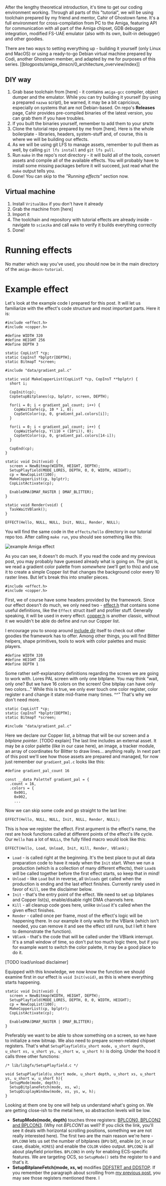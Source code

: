 After the lengthy theoretical introduction, it's time to get our coding environment working. Through all parts of this "tutorial", we will be using toolchain prepared by my friend and mentor, Cahir of Ghostown fame. 
It's a full environment for cross-compilation from PC to the Amiga, featuring API for communication with all part of the Amiga chipset, GDB debugger integration, modified FS-UAE emulator (also with its own, built-in debugger) and other goodies. 

There are two ways to setting everything up - building it yourself (only Linux and MacOS) or using a ready-to-go Debian virtual machine prepared by Codi, another Ghostown member, and adapted by me for purposes of this series.
[[blogposts/amiga_dmscn/0_architecture_overview/index]]
## DIY way
1. Grab base toolchain from [here] - it contains `amiga-gcc` compiler, object dumper and the emulator. While you can try building it yourself (by using a prepared `nazwa` script), be warned, it may be a bit capricious, especially on systems that are not Debian-based. On repo's **Releases** page, Cahir provides pre-compiled binaries of the latest version, you can grab them if you have troubles.
2. If you built the binaries yourself, remember to add them to your `$PATH`
3. Clone the tutorial repo prepared by me from [here]. Here is the whole boilerplate - libraries, headers, system-stuff and, of course, this is where we will be building our effects.
4. As we will be using git LFS to manage assets, remember to pull them as well, by calling `git lfs install` and `git lfs pull`.
5. Run `make` in the repo's root directory - it will build all of the tools, convert assets and compile all of the available effects. You will probably have to install some missing packages before it will succeed, just read what the `make` output tells you. 
6. Done! You can skip to the *"Running effects"* section now.

## Virtual machine
1. Install `VritualBox` if you don't have it already
2. Grab the machine from [here]
3. Import it
4. The toolchain and repository with tutorial effects are already inside - navigate to `sciezka` and call `make` to verify it builds everything correctly
5. Done!

# Running effects
No matter which way you've used, you should now be in the main directory of the `amiga-dmscn-tutorial`.

# Example effect
Let's look at the example code I prepared for this post. It will let us familiarize with the effect's code structure and most important parts. Here it is:

```
#include <effect.h>
#include <copper.h>

#define WIDTH 320
#define HEIGHT 256
#define DEPTH 3

static CopListT *cp;
static CopInsT *bplptr[DEPTH];
static BitmapT *screen;

#include "data/gradient_pal.c"

static void MakeCopperList(CopListT *cp, CopInsT **bplptr) {
  short i;

  CopInit(cp);
  CopSetupBitplanes(cp, bplptr, screen, DEPTH);
  
  for(i = 0; i < gradient_pal_count; i++) {
    CopWaitSafe(cp, 10 * i, 0);
    CopSetColor(cp, 0, gradient_pal.colors[i]);
  }

  for(i = 0; i < gradient_pal_count; i++) {
    CopWaitSafe(cp, Y(110 + (10*i)), 0);
    CopSetColor(cp, 0, gradient_pal.colors[14-i]);
  }

  CopEnd(cp);
}

static void Init(void) {
  screen = NewBitmap(WIDTH, HEIGHT, DEPTH);
  SetupPlayfield(MODE_LORES, DEPTH, 0, 0, WIDTH, HEIGHT);
  cp = NewCopList(100);
  MakeCopperList(cp, bplptr);
  CopListActivate(cp);

  EnableDMA(DMAF_RASTER | DMAF_BLITTER);
}

static void Render(void) {
  TaskWaitVBlank();
}

EFFECT(Hello, NULL, NULL, Init, NULL, Render, NULL);
```

You will find the same code in the `effects/hello` directory in our tutorial repo too. After calling `make run`, you should see something like this:

![example Amiga effect](hello.png)

As you can see, it doesn't do much. If you read the code and my previous post, you may probably have guessed already what is going on.  The gist is, we read a gradient color palette from *somewhere* (we'll get to this) and use it to create a simple Copper list that changes the background color every 10 raster lines.
But let's break this into smaller pieces.

```
#include <effect.h>
#include <copper.h>
```

First, we of course have some headers provided by the framework. Since our effect doesn't do much, we only need two - [effect.h](https://github.com/cahirwpz/demoscene/blob/master/include/effect.h) that contains some useful definitions, like the `Effect` struct itself and profiler stuff. Generally speaking, it will be used in every effect.
[copper.h](https://github.com/cahirwpz/demoscene/blob/master/include/copper.h) is another classic, without it we wouldn't be able do define and run our Copper list.

I encourage you to snoop around [include dir](https://github.com/cahirwpz/demoscene/tree/master/include) itself to check out other goodies the framework has to offer. Among other things, you will find Blitter helpers, shape primitives, tools to work with color palettes and music players.

```
#define WIDTH 320
#define HEIGHT 256
#define DEPTH 1
```

Some rather self-explanatory definitions regarding the screen we are going to work with. Lores PAL screen with only one bitplane. You may think "wait, only one? But we have 16 colors on the screen! One bitplay can have only two colors..."
While this is true, we only ever touch one color register, color register `0` and change it state mid-frame many times. ^^" That's why we don't need more.

```
static CopListT *cp;
static CopInsT *bplptr[DEPTH];
static BitmapT *screen;

#include "data/gradient_pal.c"
```

Here we declare our Copper list, a bitmap that will be our screen and a *bitplane pointer*. [TODO explain]
The last line includes an external asset. It may be a color palette (like in our case here), an image, a tracker module, an array of coordinates for Blitter to draw lines... anything really. In next part of this post we'll see how those assets are prepared and managed, for now just remember our `gradient_pal.c` looks like this:

```
#define gradient_pal_count 16

const __data PaletteT gradient_pal = {
  .count = 16,
  .colors = {
    0x001,
    0x002,
    ...
```

Now we can skip some code and go straight to the last line:

```
EFFECT(Hello, NULL, NULL, Init, NULL, Render, NULL);
```

This is how we register the effect. First argument is the effect's name, the rest are hook functions called at different points of the effect's life cycle. Our `Hello` has a lot of `NULLs`, the fully filled macro would look like this:

```
EFFECT(Hello, Load, Unload, Init, Kill, Render, VBlank);
```

- `Load` - is called right at the beginning. It's the best place to put all data preparation code to have it ready when the `Init` start. When we run a production (which is a collection of many different effects), their `Load`s will be called together before the first effect starts, so keep that in mind!
- `Unload` - like `Load` but in reverse, all `Unloads` get called when the production is ending and the last effect finishes. Currently rarely used in favor of `Kill`, see the disclaimer below. 
- `Init` - that's the entry point of the effect. We need to set up bitplanes and Copper list(s), enable/disable right DMA channels here.
- `Kill` - all cleanup code goes here, unlike `Unload` it's called when the given effect finishes.
- `Render` - called once per frame, most of the effect's logic will be happening there. In our example it only waits for the VBlank (which isn't needed, you can remove it and see the effect still runs, but I left it here to demonstrate the function).
- `VBlank` - that's the code that will be called under the VBlank interrupt. It's a small window of time, so don't put too much logic there, but if you for example want to switch the color palette, it may be a good place to do it.

[TODO load/unload disclaimer]

Equipped with this knowledge, we now know the function we should examine first in our effect is `void Init(void)`, as this is where everything starts happening. 

```
static void Init(void) {
  screen = NewBitmap(WIDTH, HEIGHT, DEPTH);
  SetupPlayfield(MODE_LORES, DEPTH, 0, 0, WIDTH, HEIGHT);
  cp = NewCopList(100);
  MakeCopperList(cp, bplptr);
  CopListActivate(cp);

  EnableDMA(DMAF_RASTER | DMAF_BLITTER);
}
```

Preferably we want to be able to show something on a screen, so we have to initialize a new bitmap. 
We also need to prepare screen-related chipset registers. That's what `SetupPlayfield(u_short mode, u_short depth, u_short xs, u_short ys, u_short w, u_short h)` is doing.  Under the hood it calls three other functions:
```
/* lib/libgfx/SetupPlayfield.c */

void SetupPlayfield(u_short mode, u_short depth, u_short xs, u_short ys, u_short w, u_short h){
  SetupMode(mode, depth);
  SetupBitplaneFetch(mode, xs, w);
  SetupDisplayWindow(mode, xs, ys, w, h);
}
```

Looking at them one by one will help us understand what's going on. We are getting close-ish to the metal here, so abstraction levels will be low.

- **SetupMode(mode, depth)** touches three registers: <a href="http://amigadev.elowar.com/read/ADCD_2.1/Hardware_Manual_guide/node0022.html" target="_blank">BPLCON0, BPLCON2 and BPLCON3</a>. (Why not *BPLCON1* as well? If you click the link, you'll see it deals with horizontal scrolling positions, something we are not really interested here). The first two are the main reason we're here - `BPLCON0` lets us set the number of bitplanes (`BPU` bit), enable (or, in our case, disable, `HIRES`) and enable the `COLOR` video output. `BPLCON2` is all about playfield priorities.
  `BPLCON3` in only for enabling ECS-specific features. We are targeting OCS, so `SetupMode()` sets the register to `0` and that's it.
- **SetupBitplaneFetch(mode, xs, w)** modifies <a href="http://amigadev.elowar.com/read/ADCD_2.1/Hardware_Manual_guide/node002C.html" target="_blank">DDFSTRT and DDSTOP</a>. If you remember the paragraph about scrolling from <a href="https://spookbench.net/blog/amiga_dmscn/part0.html" target="_blank">my previous post</a>, you may see those registers mentioned there.
l
